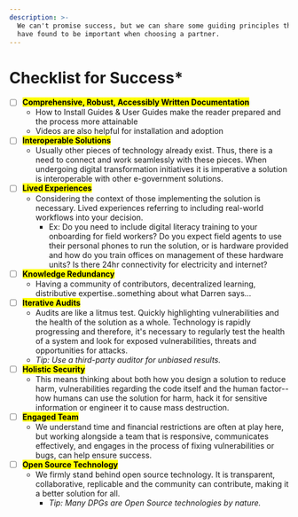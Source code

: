 ```yaml
---
description: >-
  We can't promise success, but we can share some guiding principles that we
  have found to be important when choosing a partner.
---
```


# Checklist for Success\*

* [ ] <mark style="background-color:yellow;">**Comprehensive, Robust, Accessibly Written Documentation**</mark>
  * How to Install Guides & User Guides make the reader prepared and the process more attainable
  * Videos are also helpful for installation and adoption
* [ ] <mark style="background-color:yellow;">**Interoperable Solutions**</mark>
  * Usually other pieces of technology already exist. Thus, there is a need to connect and work seamlessly with these pieces. When undergoing digital transformation initiatives it is imperative a solution is interoperable with other e-government solutions.&#x20;
* [ ] <mark style="background-color:yellow;">**Lived Experiences**</mark>&#x20;
  * Considering the context of those implementing the solution is necessary. Lived experiences referring to including real-world workflows into your decision.&#x20;
    * &#x20;Ex: Do you need to include digital literacy training to your onboarding for field workers? Do you expect field agents to use their personal phones to run the solution, or is hardware provided and how do you train offices on management of these hardware units? Is there 24hr connectivity for electricity and internet?&#x20;
* [ ] <mark style="background-color:yellow;">**Knowledge Redundancy**</mark>&#x20;
  * Having a community of contributors, decentralized learning, distributive expertise..something about what Darren says...
* [ ] <mark style="background-color:yellow;">**Iterative Audits**</mark>
  * Audits are like a litmus test. Quickly highlighting vulnerabilities and the health of the solution as a whole. Technology is rapidly progressing and therefore, it's necessary to regularly test the health of a system and look for exposed vulnerabilities, threats and opportunities for attacks.&#x20;
  * _Tip: Use a third-party auditor for unbiased results._&#x20;
* [ ] <mark style="background-color:yellow;">**Holistic Security**</mark>&#x20;
  * This means thinking about both how you design a solution to reduce harm, vulnerabilities regarding the code itself and the human factor--how humans can use the solution for harm, hack it for sensitive information or engineer it to cause mass destruction.&#x20;
* [ ] <mark style="background-color:yellow;">**Engaged Team**</mark>
  * We understand time and financial restrictions are often at play here, but working alongside a team that is responsive, communicates effectively, and engages in the process of fixing vulnerabilities or bugs, can help ensure success.
* [ ] <mark style="background-color:yellow;">**Open Source Technology**</mark>
  * We firmly stand behind open source technology. It is transparent, collaborative, replicable and the community can contribute, making it a better solution for all.&#x20;
    *   _Tip: Many DPGs are Open Source technologies by nature._&#x20;

